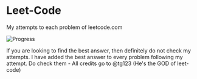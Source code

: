 # Leet-Code
My attempts to each problem of leetcode.com

![Progress](https://img.shields.io/badge/progress-80%20%2F%20285-ff69b4.svg)

If you are looking to find the best answer, then definitely do not check my attempts. I have added the best answer to every problem following my attempt. Do check them - All credits go to @tg123 (He's the GOD of leet-code)
